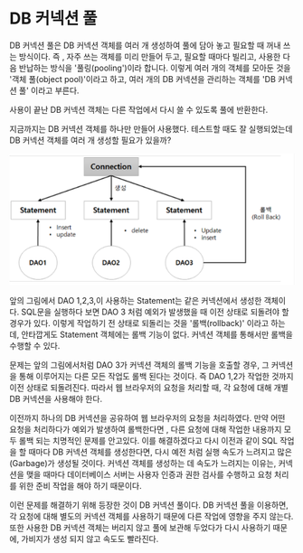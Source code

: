 # DB 커넥션 풀

DB 커넥션 풀은 DB 커넥션 객체를 여러 개 생성하여 풀에 담아 놓고 필요할 때 꺼내 쓰는 방식이다.
즉 , 자주 쓰는 객체를 미리 만들어 두고, 필요할 때마다 빌리고, 사용한 다음 반납하는 방식을 
'풀링(pooling')이라 합니다. 이렇게 여러 개의 객체를 모아둔 것을 '객체 풀(object pool)'이라고
하고, 여러 개의 DB 커넥션을 관리하는 객체를 'DB 커넥션 풀' 이라고 부른다.

사용이 끝난 DB 커넥션 객체는 다른 작업에서 다시 쓸 수 있도록 풀에 반환한다.

지금까지는 DB 커넥션 객체를 하나만 만들어 사용했다. 테스트할 때도 잘 실행되었는데
DB 커넥션 객체를 여러 개 생성할 필요가 있을까? 

![img.png](img.png)

앞의 그림에서 DAO 1,2,3,이 사용하는 Statement는 같은 커넥션에서 생성한 객체이다.
SQL문을 실행하다 보면 DAO 3 처럼 예외가 발생했을 때 이전 상태로 되돌려야 할 경우가 있다.
이렇게 작업하기 전 상태로 되돌리는 것을 '롤백(rollback)' 이라고 하는데,  안타깝게도
Statement 객체에는 롤백 기능이 없다. 커넥션 객체를 통해서만 롤백을 수행할 수 있다.

문제는 앞의 그림에서처럼 DAO 3가 커넥션 객체의 롤백 기능을 호출할 경우, 그 커넥션을 통해
이루어지는 다른 모든 작업도 롤백 된다는 것이다.
즉 DAO 1,2가 작업한 것까지 이전 상태로 되돌려진다. 따라서 웹 브라우저의 요청을 처리할 때,
각 요청에 대해 개별 DB 커넥션을 사용해야 한다.

이전까지 하나의 DB 커넥션을 공유하여 웹 브라우저의 요청을 처리하였다.
만약 어떤 요청을 처리하다가 예외가 발생하여 롤백한다면 , 다른 요청에 대해 작업한 내용까지
모두 롤백 되는 치명적인 문제를 안고있다. 이를 해결하겠다고 다시 이전과 같이 SQL 작업을
할 때마다 DB 커넥션 객체를 생성한다면, 다시 예전 처럼 실행 속도가 느려지고 
많은(Garbage)가 생성될 것이다. 커넥션 객체를 생성하는 데 속도가 느려지는 이유는,
커넥션을 맺을 때마다 데이터베이스 서버는 사용자 인증과 권한 검사를 수행하고 
요청 처리를 위한 준비 작업을 해야 하기 때문이다.

이런 문제를 해결하기 위해 등장한 것이 DB 커넥션 풀이다. DB 커넥션 풀을 이용하면, 각 요청에 대해
별도의 커넥션 객체를 사용하기 때문에 다른 작업에 영향을 주지 않는다. 또한 사용한 DB 커넥션 객체는
버리지 않고 풀에 보관해 두었다가 다시 사용하기 때문에, 가비지가 생성 되지 않고 속도도 빨라진다.
